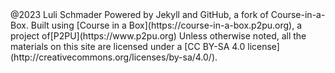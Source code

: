 <footer class="mt-auto">
  <div class="container-fluid">
@2023 Luli Schmader Powered by Jekyll and GitHub, a fork of Course-in-a-Box. Built using [Course in a Box](https://course-in-a-box.p2pu.org), a project of[P2PU](https://www.p2pu.org)
Unless otherwise noted, all the materials on this site are licensed under a [CC BY-SA 4.0 license](http://creativecommons.org/licenses/by-sa/4.0/).
  </div>
</footer>

